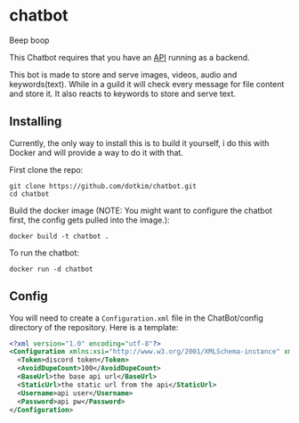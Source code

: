 # chatbot

Beep boop

This Chatbot requires that you have an [API](https://github.com/dotkim/api) running as a backend.

This bot is made to store and serve images, videos, audio and keywords(text). While in a guild it will check every message for file content and store it. It also reacts to keywords to store and serve text.

## Installing

Currently, the only way to install this is to build it yourself, i do this with Docker and will provide a way to do it with that.

First clone the repo:

```
git clone https://github.com/dotkim/chatbot.git
cd chatbot
```

Build the docker image (NOTE: You might want to configure the chatbot first, the config gets pulled into the image.):

```
docker build -t chatbot .
```

To run the chatbot:

```
docker run -d chatbot
```

## Config

You will need to create a `Configuration.xml` file in the ChatBot/config directory of the repository. Here is a template:

```xml
<?xml version="1.0" encoding="utf-8"?>
<Configuration xmlns:xsi="http://www.w3.org/2001/XMLSchema-instance" xmlns:xsd="http://www.w3.org/2001/XMLSchema">
  <Token>discord token</Token>
  <AvoidDupeCount>100</AvoidDupeCount>
  <BaseUrl>the base api url</BaseUrl>
  <StaticUrl>the static url from the api</StaticUrl>
  <Username>api user</Username>
  <Password>api pw</Password>
</Configuration>
```
